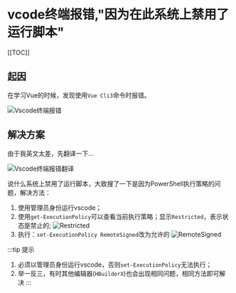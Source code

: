 # vcode终端报错,"因为在此系统上禁用了运行脚本"

[[TOC]]

## 起因

在学习Vue的时候，发现使用`Vue Cli3`命令时报错。

![Vscode终端报错](http://picgo.mr1207.cn/img/vscode终端报错1.png)

## 解决方案

由于我英文太差，先翻译一下...

![Vscode终端报错翻译](http://picgo.mr1207.cn/img/vscode终端报错2.png)

说什么系统上禁用了运行脚本，大致搜了一下是因为PowerShell执行策略的问题，解决方法：

1. 使用管理员身份运行vscode；
2. 使用`get-ExecutionPolicy`可以查看当前执行策略；显示`Restricted`，表示状态是禁止的;
![Restricted](http://picgo.mr1207.cn/img/vscode终端报错3.png)
3. 执行：`set-ExecutionPolicy RemoteSigned`改为允许的
![RemoteSigned](http://picgo.mr1207.cn/img/vscode终端报错4.png)

:::tip 提示
1. 必须以管理员身份运行vscode，否则`set-ExecutionPolicy`无法执行；
2. 举一反三，有时其他编辑器(`HBuilderX`)也会出现相同问题，相同方法即可解决
:::